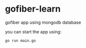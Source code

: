 # gofiber-learn
gofiber app using mongodb database

you can start the app using:
```bash
go run main.go
```
